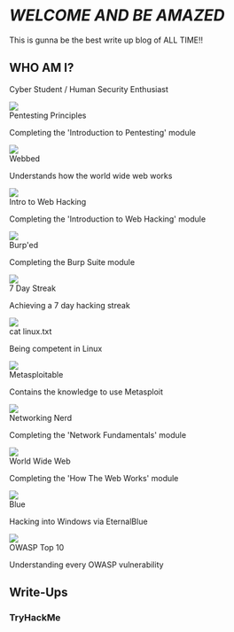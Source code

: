 # _**WELCOME AND BE AMAZED**_

This is gunna be the best write up blog of ALL TIME!!

## WHO AM I?

Cyber Student / Human Security Enthusiast

<script src="https://tryhackme.com/badge/1024724"></script>

<div id="badges"><div class="noselect badge-card badge-achieved">
                      <div class="d-flex align-items-center">
                        <img src="https://tryhackme.com//img/badges/introtooffensivesecurity.svg" class="badge-image">
                        <div class="badge-card-info">
                            <div class="size-18 bold">Pentesting Principles</div>
                            <p class="m-0 faded">Completing the 'Introduction to Pentesting' module</p>
                        </div>
                       </div>
                    </div><div class="noselect badge-card badge-achieved">
                      <div class="d-flex align-items-center">
                        <img src="https://tryhackme.com//img/badges/webbed.svg" class="badge-image">
                        <div class="badge-card-info">
                            <div class="size-18 bold">Webbed</div>
                            <p class="m-0 faded">Understands how the world wide web works</p>
                        </div>
                       </div>
                    </div><div class="noselect badge-card badge-achieved">
                      <div class="d-flex align-items-center">
                        <img src="https://tryhackme.com//img/badges/introtowebsecurity.svg" class="badge-image">
                        <div class="badge-card-info">
                            <div class="size-18 bold">Intro to Web Hacking</div>
                            <p class="m-0 faded">Completing the 'Introduction to Web Hacking' module</p>
                        </div>
                       </div>
                    </div><div class="noselect badge-card badge-achieved">
                      <div class="d-flex align-items-center">
                        <img src="https://tryhackme.com//img/badges/burpsuite.svg" class="badge-image">
                        <div class="badge-card-info">
                            <div class="size-18 bold">Burp'ed</div>
                            <p class="m-0 faded">Completing the Burp Suite module</p>
                        </div>
                       </div>
                    </div><div class="noselect badge-card badge-achieved">
                      <div class="d-flex align-items-center">
                        <img src="https://tryhackme.com//img/badges/streak7.svg" class="badge-image">
                        <div class="badge-card-info">
                            <div class="size-18 bold">7 Day Streak</div>
                            <p class="m-0 faded">Achieving a 7 day hacking streak</p>
                        </div>
                       </div>
                    </div><div class="noselect badge-card badge-achieved">
                      <div class="d-flex align-items-center">
                        <img src="https://tryhackme.com//img/badges/linux.svg" class="badge-image">
                        <div class="badge-card-info">
                            <div class="size-18 bold">cat linux.txt</div>
                            <p class="m-0 faded">Being competent in Linux</p>
                        </div>
                       </div>
                    </div><div class="noselect badge-card badge-achieved">
                      <div class="d-flex align-items-center">
                        <img src="https://tryhackme.com//img/badges/metasploit.svg" class="badge-image">
                        <div class="badge-card-info">
                            <div class="size-18 bold">Metasploitable</div>
                            <p class="m-0 faded">Contains the knowledge to use Metasploit</p>
                        </div>
                       </div>
                    </div><div class="noselect badge-card badge-achieved">
                      <div class="d-flex align-items-center">
                        <img src="https://tryhackme.com//img/badges/networkfundamentals.svg" class="badge-image">
                        <div class="badge-card-info">
                            <div class="size-18 bold">Networking Nerd</div>
                            <p class="m-0 faded">Completing the 'Network Fundamentals' module</p>
                        </div>
                       </div>
                    </div><div class="noselect badge-card badge-achieved">
                      <div class="d-flex align-items-center">
                        <img src="https://tryhackme.com//img/badges/howthewebworks.svg" class="badge-image">
                        <div class="badge-card-info">
                            <div class="size-18 bold">World Wide Web</div>
                            <p class="m-0 faded">Completing the 'How The Web Works' module</p>
                        </div>
                       </div>
                    </div><div class="noselect badge-card badge-achieved">
                      <div class="d-flex align-items-center">
                        <img src="https://tryhackme.com//img/badges/blue.svg" class="badge-image">
                        <div class="badge-card-info">
                            <div class="size-18 bold">Blue</div>
                            <p class="m-0 faded">Hacking into Windows via EternalBlue</p>
                        </div>
                       </div>
                    </div><div class="noselect badge-card badge-achieved">
                      <div class="d-flex align-items-center">
                        <img src="https://tryhackme.com//img/badges/owasptop10.svg" class="badge-image">
                        <div class="badge-card-info">
                            <div class="size-18 bold">OWASP Top 10</div>
                            <p class="m-0 faded">Understanding every OWASP vulnerability</p>
                        </div>
                       </div>
                    </div></div>

## Write-Ups

### TryHackMe

